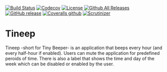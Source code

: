 [![Build Status](https://travis-ci.org/mdihos/tineep.svg?branch=master)](https://travis-ci.org/mdihos/tineep)
[![Codecov](https://codecov.io/gh/mdihos/tineep/branch/master/graph/badge.svg)](https://codecov.io/gh/mdihos/tineep/branch/master)
[![License](https://img.shields.io/badge/license-Apache%202-4EB1BA.svg)](https://www.apache.org/licenses/LICENSE-2.0.html)
[![Github All Releases](https://img.shields.io/github/downloads/mdihos/tineep/total.svg)](https://github.com/mdihos/tineep)
[![GitHub release](https://img.shields.io/github/release/mdihos/tineep.svg)](https://github.com/mdihos/tineep)
[![Coveralls github](https://img.shields.io/coveralls/github/mdihos/tineep.svg)]()
[![Scrutinizer](https://img.shields.io/scrutinizer/g/mdihos/tineep.svg)]()
# Tineep
Tineep -short for Tiny Beeper- is an application that beeps every hour (and every half-hour if enabled).
Users can mute the application for predefined peroids of time. There is also a label that shows the time and day of the week which can be disabled or enabled by the user. 
